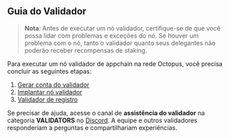 ## Guia do Validador

> **Nota**:
> Antes de executar um nó validador, certifique-se de que você possa lidar com problemas e exceções do nó. Se houver um problema com o nó, tanto o validador quanto seus delegantes não poderão receber recompensas de staking.

Para executar um nó validador de appchain na rede Octopus, você precisa concluir as seguintes etapas:

1. [Gerar conta do validador](./validator-generate-keys.md)
2. [Implantar nó validador](./validator-deploy.md)
3. [Validador de registro](./validator-register.md)

Se precisar de ajuda, acesse o canal de **assistência do validador** na categoria **VALIDATORS** no [Discord](https://discord.gg/6GTJBkZA9Q). A equipe e outros validadores responderiam a perguntas e compartilhariam experiências.


